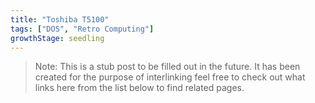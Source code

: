 ```yaml
---
title: "Toshiba T5100"
tags: ["DOS", "Retro Computing"]
growthStage: seedling
---
```


> Note: This is a stub post to be filled out in the future. It has been created for the purpose of interlinking feel free to check out what links here from the list below to find related pages.